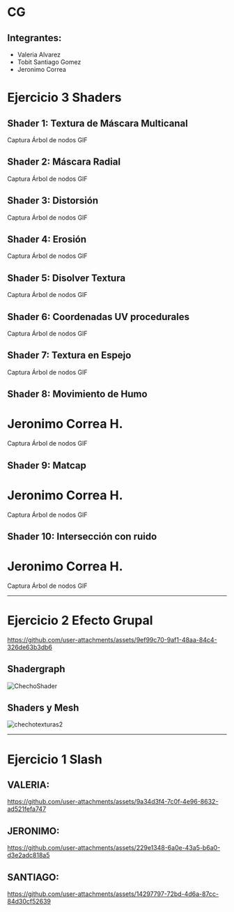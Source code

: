# CG

## Integrantes: 
- Valeria Alvarez
- Tobit Santiago Gomez
- Jeronimo Correa
  
# Ejercicio 3 Shaders

## Shader 1: Textura de Máscara Multicanal
Captura Árbol de nodos
GIF 

## Shader 2: Máscara Radial
Captura Árbol de nodos
GIF 

## Shader 3: Distorsión
Captura Árbol de nodos
GIF 

## Shader 4: Erosión
Captura Árbol de nodos
GIF 

## Shader 5: Disolver Textura
Captura Árbol de nodos
GIF 

## Shader 6: Coordenadas UV procedurales
Captura Árbol de nodos
GIF

## Shader 7: Textura en Espejo
Captura Árbol de nodos
GIF 

## Shader 8: Movimiento de Humo
# Jeronimo Correa H.
Captura Árbol de nodos
GIF

## Shader 9: Matcap
# Jeronimo Correa H.
Captura Árbol de nodos
GIF 

## Shader 10: Intersección con ruido
# Jeronimo Correa H.
Captura Árbol de nodos
GIF 


-------------------------

# Ejercicio 2 Efecto Grupal


https://github.com/user-attachments/assets/9ef99c70-9af1-48aa-84c4-326de63b3db6

## Shadergraph

![ChechoShader](https://github.com/user-attachments/assets/8db42e1f-3c20-4984-a8ef-e3463aef0c0f)

## Shaders y Mesh
![chechotexturas2](https://github.com/user-attachments/assets/485ba1a8-53e2-4fd0-9ca3-347541855ec7)

-------------------------
# Ejercicio 1 Slash

## VALERIA:



https://github.com/user-attachments/assets/9a34d3f4-7c0f-4e96-8632-ad521fefa747

## JERONIMO:




https://github.com/user-attachments/assets/229e1348-6a0e-43a5-b6a0-d3e2adc818a5

## SANTIAGO:




https://github.com/user-attachments/assets/14297797-72bd-4d6a-87cc-84d30cf52639




